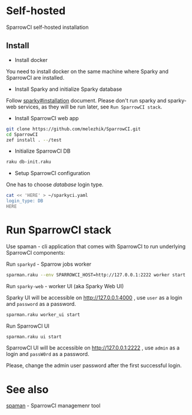 # Self-hosted

SparrowCI self-hosted installation

## Install

* Install docker

You need to install docker on the same machine where Sparky and SparrowCI are installed.

* Install Sparky and initialize Sparky database

Follow [sparky#installation](https://github.com/melezhik/sparky#installation) document. Please don't run sparky and sparky-web services,
as they will be run later, see `Run SparrowCI stack`.

* Install SparrowCI web app

```bash
git clone https://github.com/melezhik/SparrowCI.git
cd SparrowCI
zef install . --/test
```

* Initialize SparrowCI DB

```bash
raku db-init.raku
```

* Setup SparrowCI configuration 

One has to choose _database_ login type.

```bash
cat << 'HERE' > ~/sparkyci.yaml
login_type: DB
HERE
```

# Run SparrowCI stack

Use spaman - cli application that comes with SparrowCI to run underlying SparrowCI components:

Run `sparkyd` - Sparrow jobs worker 

```bash
sparman.raku --env SPARROWCI_HOST=http://127.0.0.1:2222 worker start
```

Run `sparky-web` - worker UI (aka Sparky Web UI)

Sparky UI will be accessible on http://127.0.0.1:4000 , use `user` as a login and `password` as a password.

```bash
sparman.raku worker_ui start
```

Run SparrowCI UI

```bash
sparman.raku ui start
```

SparrowCI UI will be accessible on http://127.0.0.1:2222 , use `admin` as a login and `passW0rd` as a password.

Please, change the admin user password after the first successful login.

# See also

[spaman](sparman.md) - SparrowCI managemenr tool
